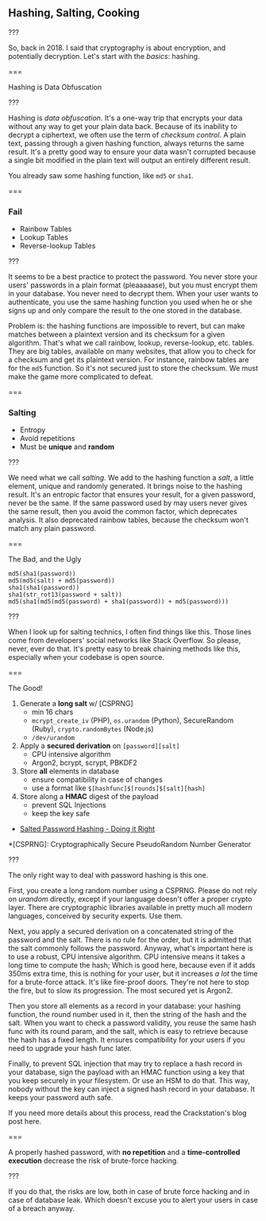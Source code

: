 <!--{section^1: data-breadcrumb="Hashing, Salting, Cooking"}-->

<!--{.interleaf}-->
## Hashing, Salting, Cooking

???

So, back in 2018. I said that cryptography is about encryption, and potentially decryption. Let's start with the _basics_: hashing.

===

Hashing is Data Obfuscation

???

Hashing is _data obfuscation_. It's a one-way trip that encrypts your data without any way to get your plain data back. Because of its inability to decrypt a ciphertext, we often use the term of _checksum control_. A plain text, passing through a given hashing function, always returns the same result. It's a pretty good way to ensure your data wasn't corrupted because a single bit modified in the plain text will output an entirely different result.

You already saw some hashing function, like `md5` or `sha1`.

===

### Fail

- Rainbow Tables
- Lookup Tables
- Reverse-lookup Tables

???

It seems to be a best practice to protect the password. You never store your users' passwords in a plain format (pleaaaaase), but you must encrypt them in your database. You never need to decrypt them. When your user wants to authenticate, you use the same hashing function you used when he or she signs up and only compare the result to the one stored in the database.

Problem is: the hashing functions are impossible to revert, but can make matches between a plaintext version and its checksum for a given algorithm. That's what we call rainbow, lookup, reverse-lookup, etc. tables. They are big tables, available on many websites, that allow you to check for a checksum and get its plaintext version. For instance, rainbow tables are for the `md5` function. So it's not secured just to store the checksum. We must make the game more complicated to defeat.

===

### Salting

- Entropy
- Avoid repetitions
- Must be **unique** and **random**

???

We need what we call _salting_. We add to the hashing function a _salt_, a little element, unique and randomly generated. It brings noise to the hashing result. It's an entropic factor that ensures your result, for a given password, never be the same. If the same password used by may users never gives the same result, then you avoid the common factor, which deprecates analysis. It also deprecated rainbow tables, because the checksum won't match any plain password.

===

The Bad, and the Ugly

```
md5(sha1(password))
md5(md5(salt) + md5(password))
sha1(sha1(password))
sha1(str_rot13(password + salt))
md5(sha1(md5(md5(password) + sha1(password)) + md5(password)))
```

???

When I look up for salting technics, I often find things like this. Those lines come from developers' social networks like Stack Overflow. So please, never, ever do that. It's pretty easy to break chaining methods like this, especially when your codebase is open source.

===

The Good!

1. Generate a **long salt** w/ [CSPRNG]
   - min 16 chars
   - `mcrypt_create_iv` (PHP), `os.urandom` (Python), SecureRandom (Ruby), `crypto.randomBytes` (Node.js)
   - `/dev/urandom`
   <!--{ul:.fragment.fade-out data-fragment-index="1"}-->
2. Apply a **secured derivation** on `[password][salt]`
   - CPU intensive algorithm
   - Argon2, bcrypt, scrypt, PBKDF2
   <!--{ul:.fragment.fade-out data-fragment-index="2"}-->
   <!--{li^2:.fragment.fade-in data-fragment-index="1"}-->
3. Store **all** elements in database
   - ensure compatibility in case of changes
   - use a format like `$[hashfunc]$[rounds]$[salt][hash]`
   <!--{ul:.fragment.fade-out data-fragment-index="3"}-->
   <!--{li^2:.fragment.fade-in data-fragment-index="2"}-->
4. Store along a **HMAC** digest of the payload
   - prevent SQL Injections
   - keep the key safe
   <!--{li^2:.fragment.fade-in data-fragment-index="3"}-->

- [Salted Password Hashing - Doing it Right][4.1]
<!--{ul:.linkrolls}-->


*[CSPRNG]: Cryptographically Secure PseudoRandom Number Generator

[4.1]: https://crackstation.net/hashing-security.htm

???

The only right way to deal with password hashing is this one.

First, you create a long random number using a CSPRNG. Please do not rely on _urandom_ directly, except if your language doesn't offer a proper crypto layer. There are cryptographic libraries available in pretty much all modern languages, conceived by security experts. Use them.

Next, you apply a secured derivation on a concatenated string of the password and the salt. There is no rule for the order, but it is admitted that the salt commonly follows the password. Anyway, what's important here is to use a robust, CPU intensive algorithm. CPU intensive means it takes a long time to compute the hash; Which is good here, because even if it adds 350ms extra time, this is nothing for your user, but it increases _a lot_ the time for a brute-force attack. It's like fire-proof doors. They're not here to stop the fire, but to slow its progression. The most secured yet is Argon2.

Then you store all elements as a record in your database: your hashing function, the round number used in it, then the string of the hash and the salt. When you want to check a password validity, you reuse the same hash func with its round param, and the salt, which is easy to retrieve because the hash has a fixed length. It ensures compatibility for your users if you need to upgrade your hash func later.

Finally, to prevent SQL injection that may try to replace a hash record in your database, sign the payload with an HMAC function using a key that you keep securely in your filesystem. Or use an HSM to do that. This way, nobody without the key can inject a signed hash record in your database. It keeps your password auth safe.

If you need more details about this process, read the Crackstation's blog post here.

===

A properly hashed password, with **no repetition** and a **time-controlled execution** decrease the risk of brute-force hacking.

???

If you do that, the risks are low, both in case of brute force hacking and in case of database leak. Which doesn't excuse you to alert your users in case of a breach anyway.

